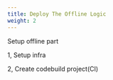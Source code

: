 ```yaml
---
title: Deploy The Offline Logic
weight: 2
---
```


Setup offline part

1, Setup infra

2, Create codebuild project(CI)


